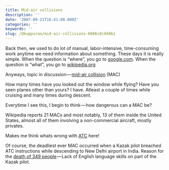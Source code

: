 ```yaml
---
title: Mid-air collisions
description: ''
date: '2007-09-21T16:41:00.000Z'
categories: ''
keywords: ''
slug: /@kuppurao/mid-air-collisions-6686c8c948b1
---
```


Back then, we used to do lot of manual, labor-intensive, time-consuming work anytime we need information about something. These days it is really simple. When the question is “where”, you go to [google.com](http://www.google.com). When the question is “what”, you go to [wikipedia.org](http://www.wikipedia.org)

Anyways, topic in discussion — [mid-air collision](http://en.wikipedia.org/wiki/Mid-air_collision) (MAC)

How many times have you looked out the window while flying? Have you seen planes other than yours? I have. Atleast a couple of times while cruising and many times during descent.

Everytime I see this, I begin to think — how dangerous can a MAC be?

Wikipedia reports 21 MACs and most notably, 13 of them inside the United States, almost all of them involving a non-commercial aircraft, mostly privates.

Makes me think whats wrong with [ATC](http://en.wikipedia.org/wiki/Air_traffic_control) here!

Of course, the deadliest ever MAC occurred when a Kazak pilot breached ATC instructions while descending to New Delhi airport in India. Reason for the [death of 349 people](http://en.wikipedia.org/wiki/1996_Charkhi_Dadri_air_mishap) — Lack of English language skills on part of the Kazak pilot.